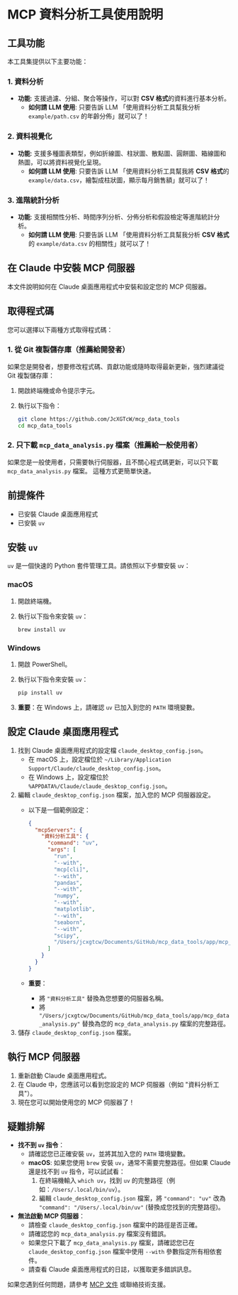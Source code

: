 # MCP 資料分析工具使用說明

## 工具功能

本工具集提供以下主要功能：

### 1. 資料分析

*   **功能**: 支援過濾、分組、聚合等操作，可以對 **CSV 格式**的資料進行基本分析。
    *   **如何請 LLM 使用**: 只要告訴 LLM 「使用資料分析工具幫我分析 `example/path.csv` 的年齡分佈」就可以了！

### 2. 資料視覺化

*   **功能**: 支援多種圖表類型，例如折線圖、柱狀圖、散點圖、圓餅圖、箱線圖和熱圖，可以將資料視覺化呈現。
    *   **如何請 LLM 使用**: 只要告訴 LLM 「使用資料分析工具幫我將 **CSV 格式**的 `example/data.csv`，繪製成柱狀圖，顯示每月銷售額」就可以了！

### 3. 進階統計分析

*   **功能**: 支援相關性分析、時間序列分析、分佈分析和假設檢定等進階統計分析。
    *   **如何請 LLM 使用**: 只要告訴 LLM 「使用資料分析工具幫我分析 **CSV 格式**的 `example/data.csv` 的相關性」就可以了！

## 在 Claude 中安裝 MCP 伺服器

本文件說明如何在 Claude 桌面應用程式中安裝和設定您的 MCP 伺服器。

## 取得程式碼

您可以選擇以下兩種方式取得程式碼：

### 1. 從 Git 複製儲存庫（推薦給開發者）

如果您是開發者，想要修改程式碼、貢獻功能或隨時取得最新更新，強烈建議從 Git 複製儲存庫：

1.  開啟終端機或命令提示字元。
2.  執行以下指令：

    ```bash
    git clone https://github.com/JcXGTcW/mcp_data_tools
    cd mcp_data_tools
    ```

### 2. 只下載 `mcp_data_analysis.py` 檔案（推薦給一般使用者）

如果您是一般使用者，只需要執行伺服器，且不關心程式碼更新，可以只下載 `mcp_data_analysis.py` 檔案。
這種方式更簡單快速。

## 前提條件

*   已安裝 Claude 桌面應用程式
*   已安裝 `uv`

## 安裝 `uv`

`uv` 是一個快速的 Python 套件管理工具。請依照以下步驟安裝 `uv`：

### macOS

1.  開啟終端機。
2.  執行以下指令來安裝 `uv`：

    ```bash
    brew install uv
    ```

### Windows

1.  開啟 PowerShell。
2.  執行以下指令來安裝 `uv`：

    ```powershell
    pip install uv
    ```

3.  **重要**：在 Windows 上，請確認 `uv` 已加入到您的 `PATH` 環境變數。

## 設定 Claude 桌面應用程式

1.  找到 Claude 桌面應用程式的設定檔 `claude_desktop_config.json`。
    *   在 macOS 上，設定檔位於 `~/Library/Application Support/Claude/claude_desktop_config.json`。
    *   在 Windows 上，設定檔位於 `%APPDATA%/Claude/claude_desktop_config.json`。
2.  編輯 `claude_desktop_config.json` 檔案，加入您的 MCP 伺服器設定。
    *   以下是一個範例設定：

        ```json
        {
          "mcpServers": {
            "資料分析工具": {
              "command": "uv",
              "args": [
                "run",
                "--with",
                "mcp[cli]",
                "--with",
                "pandas",
                "--with",
                "numpy",
                "--with",
                "matplotlib",
                "--with",
                "seaborn",
                "--with",
                "scipy",
                "/Users/jcxgtcw/Documents/GitHub/mcp_data_tools/app/mcp_data_analysis.py"
              ]
            }
          }
        }
        ```

    *   **重要**：
        *   將 `"資料分析工具"` 替換為您想要的伺服器名稱。
        *   將 `"/Users/jcxgtcw/Documents/GitHub/mcp_data_tools/app/mcp_data_analysis.py"` 替換為您的 `mcp_data_analysis.py` 檔案的完整路徑。
3.  儲存 `claude_desktop_config.json` 檔案。

## 執行 MCP 伺服器

1.  重新啟動 Claude 桌面應用程式。
2.  在 Claude 中，您應該可以看到您設定的 MCP 伺服器（例如 "資料分析工具"）。
3.  現在您可以開始使用您的 MCP 伺服器了！

## 疑難排解

*   **找不到 `uv` 指令**：
    *   請確認您已正確安裝 `uv`，並將其加入您的 `PATH` 環境變數。
    *   **macOS**: 如果您使用 `brew` 安裝 `uv`，通常不需要完整路徑。但如果 Claude 還是找不到 `uv` 指令，可以試試看：
        1.  在終端機輸入 `which uv`，找到 `uv` 的完整路徑（例如：`/Users/.local/bin/uv`）。
        2.  編輯 `claude_desktop_config.json` 檔案，將 `"command": "uv"` 改為 `"command": "/Users/.local/bin/uv"` (替換成您找到的完整路徑)。
*   **無法啟動 MCP 伺服器**：
    *   請檢查 `claude_desktop_config.json` 檔案中的路徑是否正確。
    *   請確認您的 `mcp_data_analysis.py` 檔案沒有錯誤。
    *   如果您只下載了 `mcp_data_analysis.py` 檔案，請確認您已在 `claude_desktop_config.json` 檔案中使用 `--with` 參數指定所有相依套件。
    *   請查看 Claude 桌面應用程式的日誌，以獲取更多錯誤訊息。

如果您遇到任何問題，請參考 [MCP 文件](https://modelcontextprotocol.io/) 或聯絡技術支援。